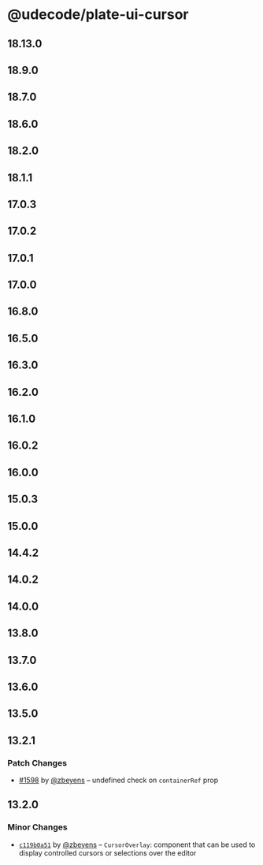 # @udecode/plate-ui-cursor

## 18.13.0

## 18.9.0

## 18.7.0

## 18.6.0

## 18.2.0

## 18.1.1

## 17.0.3

## 17.0.2

## 17.0.1

## 17.0.0

## 16.8.0

## 16.5.0

## 16.3.0

## 16.2.0

## 16.1.0

## 16.0.2

## 16.0.0

## 15.0.3

## 15.0.0

## 14.4.2

## 14.0.2

## 14.0.0

## 13.8.0

## 13.7.0

## 13.6.0

## 13.5.0

## 13.2.1

### Patch Changes

- [#1598](https://github.com/udecode/plate/pull/1598) by [@zbeyens](https://github.com/zbeyens) – undefined check on `containerRef` prop

## 13.2.0

### Minor Changes

- [`c119b0a51`](https://github.com/udecode/plate/commit/c119b0a51c18de5d4e355854bde7125fa5271208) by [@zbeyens](https://github.com/zbeyens) – `CursorOverlay`: component that can be used to display controlled cursors or selections over the editor
